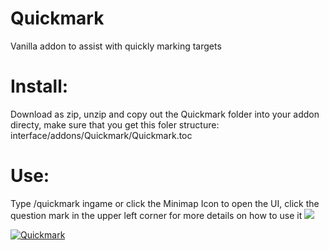 # Quickmark
Vanilla addon to assist with quickly marking targets

# Install:

Download as zip, unzip and copy out the Quickmark folder into your addon directy, make sure that you get this foler structure: interface/addons/Quickmark/Quickmark.toc

# Use:
Type /quickmark ingame or click the Minimap Icon to open the UI, click the question mark in the upper left corner for more details on how to use it
![](image.png)


[![Quickmark](https://imgur.com/a/J0klYUt)](https://www.youtube.com/watch?v=YOUTUBE_VIDEO_ID_HERE)
